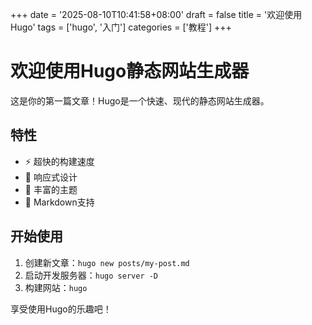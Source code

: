 +++
date = '2025-08-10T10:41:58+08:00'
draft = false
title = '欢迎使用Hugo'
tags = ['hugo', '入门']
categories = ['教程']
+++

# 欢迎使用Hugo静态网站生成器

这是你的第一篇文章！Hugo是一个快速、现代的静态网站生成器。

## 特性

- ⚡ 超快的构建速度
- 📱 响应式设计
- 🎨 丰富的主题
- 📝 Markdown支持

## 开始使用

1. 创建新文章：`hugo new posts/my-post.md`
2. 启动开发服务器：`hugo server -D`
3. 构建网站：`hugo`

享受使用Hugo的乐趣吧！
